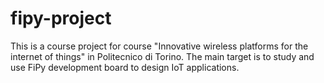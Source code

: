 # fipy-project
This is a course project for course "Innovative wireless platforms for the internet of things" in Politecnico di Torino. The main target is to study and use FiPy development board to design IoT applications.